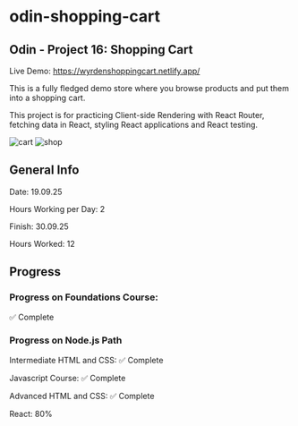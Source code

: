 # odin-shopping-cart
## Odin - Project 16: Shopping Cart

Live Demo: https://wyrdenshoppingcart.netlify.app/

This is a fully fledged demo store where you browse products and put them into a shopping cart.

This project is for practicing Client-side Rendering with React Router, fetching data in React, styling React applications and React testing.

![cart](https://github.com/Wyrden44/odin-shopping-cart/public/demoImages/cart.png)
![shop](https://github.com/Wyrden44/odin-shopping-cart/public/demoImages/shop.png)

## General Info
Date: 19.09.25

Hours Working per Day: 2

Finish: 30.09.25

Hours Worked: 12

## Progress
### Progress on Foundations Course: 
✅ Complete

### Progress on Node.js Path
Intermediate HTML and CSS: ✅ Complete

Javascript Course: ✅ Complete

Advanced HTML and CSS: ✅ Complete

React: 80%
